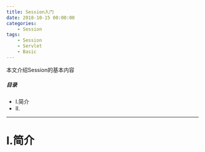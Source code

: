 ```yaml
---
title: Session入门
date: 2018-10-15 00:00:00
categories:
    - Session
tags:
    - Session
    - Servlet
    - Basic
---
```


本文介绍Session的基本内容

<!-- more -->

##### 目录
+ I.简介
+ II.

---

# I.简介